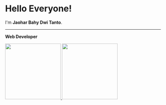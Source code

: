 # Hello Everyone! 
I'm **Jaohar Bahy Dwi Tanto**.
****
**Web Developer**
<!--Saya seorang **Curriculum Developer** di [Dicoding](https://www.dicoding.com/).\
Saya bertanggung jawab pada kualitas materi iOS dengan dibekali [sertifikasi dari University of Toronto](https://www.coursera.org/account/accomplishments/specialization/CLKJD8XBXJ3M).\
Saya juga memiliki gelar [Google Associate Android Developer](https://www.credential.net/h5deoi5h) sejak 2019.\
Jika kamu tertarik untuk berkenalan denganku, silakan ikuti akun [Linkedin](https://www.linkedin.com/in/gilang-adhan/)ku ya.-->
 
<p align="left">
<a href="https://github.com/joestudiocode">
  <img height="180em" src="https://github-readme-stats-eight-theta.vercel.app/api?username=joestudiocode&show_icons=true&theme=algolia&include_all_commits=true&count_private=true"/>
  <img height="180em" src="https://github-readme-stats-eight-theta.vercel.app/api/top-langs/?username=joestudiocode&layout=compact&langs_count=8&theme=algolia"/>

</a>
</p>
 <!--<p>
  <img src="https://github-readme-streak-stats.herokuapp.com/?user=joestudiocode&theme=material-palenight&hide_border=false" alt="cxyfreedom" />
 </p>-->

<!--Saya seorang **Curriculum Developer** di [Dicoding](https://www.dicoding.com/).\-->

<!--Saya bertanggung jawab pada kualitas materi iOS dengan dibekali [sertifikasi dari University of Toronto](https://www.coursera.org/account/accomplishments/specialization/CLKJD8XBXJ3M).\

Saya juga memiliki gelar [Google Associate Android Developer](https://www.credential.net/h5deoi5h) sejak 2019.\

Jika kamu tertarik untuk berkenalan denganku, silakan ikuti akun [Linkedin](https://www.linkedin.com/in/gilang-adhan/)ku ya.-->


<!--
**joestudiocode/joestudiocode** is a ✨ _special_ ✨ repository because its `README.md` (this file) appears on your GitHub profile.

Here are some ideas to get you started:

- 🔭 I’m currently working on ...
- 🌱 I’m currently learning ...
- 👯 I’m looking to collaborate on ...
- 🤔 I’m looking for help with ...
- 💬 Ask me about ...
- 📫 How to reach me: ...
- 😄 Pronouns: ...
- ⚡ Fun fact: ...
-->

